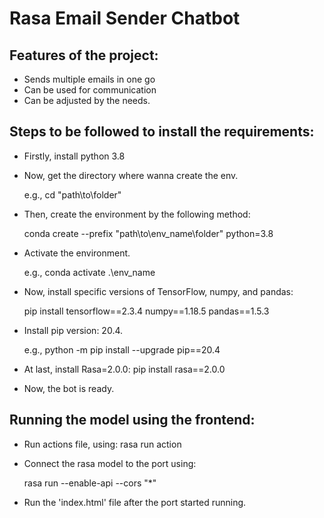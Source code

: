 # Rasa Email Sender Chatbot

## Features of the project:
- Sends multiple emails in one go
- Can be used for communication
- Can be adjusted by the needs.


## Steps to be followed to install the requirements:
- Firstly, install python 3.8
- Now, get the directory where wanna create the env.

    e.g., cd "path\to\folder"
- Then, create the environment by the following method:

    conda create --prefix "path\to\env_name\folder" python=3.8
- Activate the environment.

    e.g., conda activate .\env_name

- Now, install specific versions of TensorFlow, numpy, and pandas:

    pip install tensorflow==2.3.4 numpy==1.18.5 pandas==1.5.3

- Install pip version: 20.4.

    e.g., python -m pip install --upgrade pip==20.4

- At last, install Rasa=2.0.0:
    pip install rasa==2.0.0
- Now, the bot is ready.


## Running the model using the frontend:
- Run actions file, using:
    rasa run action
- Connect the rasa model to the port using:

    rasa run --enable-api --cors "*"

- Run the 'index.html' file after the port started running.
